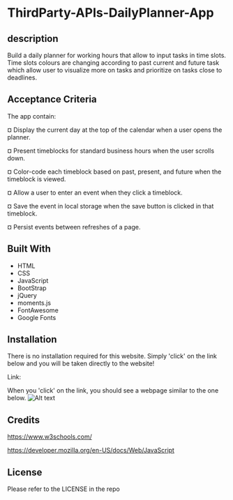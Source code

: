 # ThirdParty-APIs-DailyPlanner-App

## description

Build a daily planner for working hours that allow to input tasks in time slots. Time slots colours are changing according to past current and future task which allow user to visualize more on tasks and prioritize on tasks close to deadlines.


## Acceptance Criteria

  The app contain:


  ¤ Display the current day at the top of the calendar when a user opens the planner.

  ¤ Present timeblocks for standard business hours when the user scrolls down.

  ¤ Color-code each timeblock based on past, present, and future when the timeblock is viewed.

  ¤ Allow a user to enter an event when they click a timeblock.

  ¤ Save the event in local storage when the save button is clicked in that timeblock.

  ¤ Persist events between refreshes of a page.


## Built With

* HTML
* CSS
* JavaScript
* BootStrap
* jQuery
* moments.js
* FontAwesome
* Google Fonts

## Installation

There is no installation required for this website. Simply 'click' on the link below and you will be taken directly to the website!

Link: 

When you 'click' on the link, you should see a webpage similar to the one below.
![Alt text](<../images/Screenshot 2024-01-25 101659.png>)


## Credits

https://www.w3schools.com/

https://developer.mozilla.org/en-US/docs/Web/JavaScript

## License

Please refer to the LICENSE in the repo